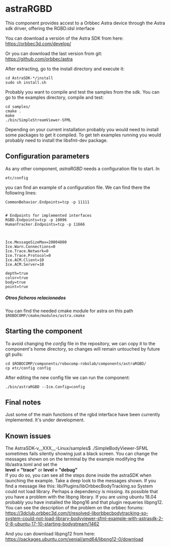 # astraRGBD

This component provides accest to a Orbbec Astra device through the Astra sdk driver, offering the RGBD.idsl interface

You can download a versión of the Astra SDK from here:
https://orbbec3d.com/develop/

Or you can download the last version from git:
https://github.com/orbbec/astra

After extracting, go to the install directory and execute it:

```shell
cd AstraSDK-*/install
sudo sh install.sh
```

Probably you want to compile and test the samples from the sdk. You can go to the examples directory, compile and test:
```shell
cd samples/
cmake .
make
./bin/SimpleStreamViewer-SFML
```

Depending on your current installation probably you would need to install some packages to get it compiled. To get teh examples running you would probably need to install the libsfml-dev package.


## Configuration parameters
As any other component, *astraRGBD* needs a configuration file to start. In

    etc/config

you can find an example of a configuration file. We can find there the following lines:

    CommonBehavior.Endpoints=tcp -p 11111
    
    
    # Endpoints for implemented interfaces
    RGBD.Endpoints=tcp -p 10096
    HumanTracker.Endpoints=tcp -p 11666
    
    
    
    Ice.MessageSizeMax=20004800
    Ice.Warn.Connections=0
    Ice.Trace.Network=0
    Ice.Trace.Protocol=0
    Ice.ACM.Client=10
    Ice.ACM.Server=10
    
    depth=true
    color=true
    body=true
    point=true


##### Otros ficheros relacionados
You can find the needed cmake module for astra on this path
`$ROBOCOMP/cmake/modules/astra.cmake`

## Starting the component
To avoid changing the *config* file in the repository, we can copy it to the component's home directory, so changes will remain untouched by future git pulls:

    cd $ROBOCOMP/components/robocomp-robolab/components/astraRGBD/
    cp etc/config config

After editing the new config file we can run the component:

    ./bin/astraRGBD --Ice.Config=config

## Final notes
Just some of the main functions of the rgbd interface have been currently implemented.
It's under development.

## Known issues
The AstraSDK-v__XXX__-Linux/samples$ ./SimpleBodyViewer-SFML sometimes fails silently showing just a black screen.
You can change the messages shown on on the terminal by the example modifying the lib/astra.toml and set
the  
**level = "trace"** or **level = "debug"**  
If you do so, you can see all the steps done inside the astraSDK when launching the example.
Take a deep look to the messages shown. If you find a message like this:
lib/Plugins/libOrbbecBodyTracking.so System could not load library. Perhaps a dependency is missing.
its possible that you have a problem with the libpng library. If you are using ubuntu 18.04 probably you have installed
the libpng16 and that plugin requeries libpng12.
You can see the description of the problem on the orbbec forums:  
https://3dclub.orbbec3d.com/t/resolved-liborbbecbodytracking-so-system-could-not-load-library-bodyviewer-sfml-example-with-astrasdk-2-0-8-ubuntu-17-10-starting-bodystream/1462

And you can download libpng12 from here:
https://packages.ubuntu.com/xenial/amd64/libpng12-0/download
